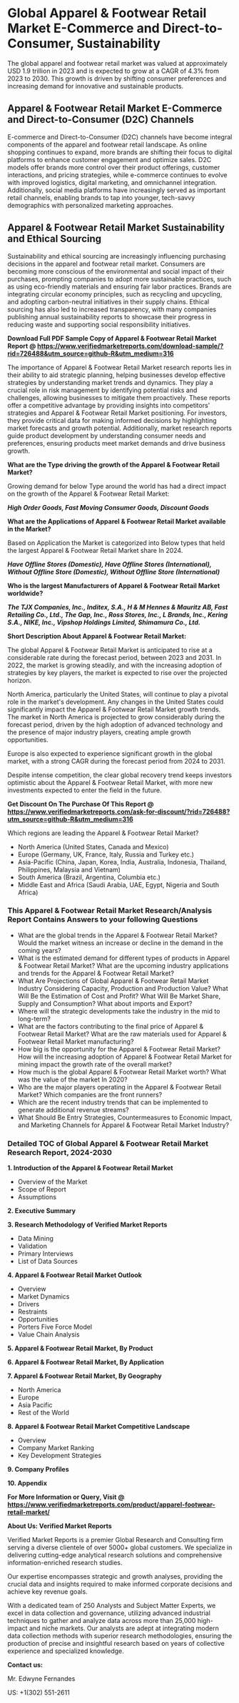 <h1>Global Apparel & Footwear Retail Market E-Commerce and Direct-to-Consumer, Sustainability</h1><p class=""><p>The global apparel and footwear retail market was valued at approximately USD 1.9 trillion in 2023 and is expected to grow at a CAGR of 4.3% from 2023 to 2030. This growth is driven by shifting consumer preferences and increasing demand for innovative and sustainable products.</p><h2>Apparel & Footwear Retail Market E-Commerce and Direct-to-Consumer (D2C) Channels</h2><p>E-commerce and Direct-to-Consumer (D2C) channels have become integral components of the apparel and footwear retail landscape. As online shopping continues to expand, more brands are shifting their focus to digital platforms to enhance customer engagement and optimize sales. D2C models offer brands more control over their product offerings, customer interactions, and pricing strategies, while e-commerce continues to evolve with improved logistics, digital marketing, and omnichannel integration. Additionally, social media platforms have increasingly served as important retail channels, enabling brands to tap into younger, tech-savvy demographics with personalized marketing approaches.</p><h2>Apparel & Footwear Retail Market Sustainability and Ethical Sourcing</h2><p>Sustainability and ethical sourcing are increasingly influencing purchasing decisions in the apparel and footwear retail market. Consumers are becoming more conscious of the environmental and social impact of their purchases, prompting companies to adopt more sustainable practices, such as using eco-friendly materials and ensuring fair labor practices. Brands are integrating circular economy principles, such as recycling and upcycling, and adopting carbon-neutral initiatives in their supply chains. Ethical sourcing has also led to increased transparency, with many companies publishing annual sustainability reports to showcase their progress in reducing waste and supporting social responsibility initiatives.</p></p><p class=""><strong>Download Full PDF Sample Copy of Apparel & Footwear Retail Market Report @ <a href="https://www.verifiedmarketreports.com/download-sample/?rid=726488&utm_source=github-R&utm_medium=316" target="_blank">https://www.verifiedmarketreports.com/download-sample/?rid=726488&utm_source=github-R&utm_medium=316</a></strong></p><p>The importance of&nbsp;Apparel & Footwear Retail Market research reports lies in their ability to aid strategic planning, helping businesses develop effective strategies by understanding market trends and dynamics. They play a crucial role in risk management by identifying potential risks and challenges, allowing businesses to mitigate them proactively. These reports offer a competitive advantage by providing insights into competitors' strategies and Apparel & Footwear Retail Market positioning. For investors, they provide critical data for making informed decisions by highlighting market forecasts and growth potential. Additionally, market research reports guide product development by understanding consumer needs and preferences, ensuring products meet market demands and drive business growth.</p><p><strong>What are the&nbsp;Type driving the growth of the Apparel & Footwear Retail Market?</strong></p><p id="" class="">Growing demand for below Type around the world has had a direct impact on the growth of the Apparel & Footwear Retail Market:</p><p class=""><em><strong>High Order Goods, Fast Moving Consumer Goods, Discount Goods</strong></em></p><p class=""><strong>What are the&nbsp;Applications&nbsp;of Apparel & Footwear Retail Market available in the Market?</strong></p><p id="" class="">Based on Application the Market is categorized into Below types that held the largest Apparel & Footwear Retail Market share In 2024.</p><p class=""><em><strong>Have Offline Stores (Domestic), Have Offline Stores (International), Without Offline Store (Domestic), Without Offline Store (International)</strong></em></p><p class=""><strong>Who is the largest Manufacturers of Apparel & Footwear Retail Market worldwide?</strong></p><p><em><strong>The TJX Companies, Inc., Inditex, S.A., H & M Hennes & Mauritz AB, Fast Retailing Co., Ltd., The Gap, Inc., Ross Stores, Inc., L Brands, Inc., Kering S.A., NIKE, Inc., Vipshop Holdings Limited, Shimamura Co., Ltd.</strong></em></p><p id="" class=""><strong>Short Description About Apparel & Footwear Retail Market:</strong></p><p>The global Apparel & Footwear Retail Market is anticipated to rise at a considerable rate during the forecast period, between 2023 and 2031. In 2022, the market is growing steadily, and with the increasing adoption of strategies by key players, the market is expected to rise over the projected horizon.</p><p>North America, particularly the United States, will continue to play a pivotal role in the market's development. Any changes in the United States could significantly impact the Apparel & Footwear Retail Market growth trends. The market in North America is projected to grow considerably during the forecast period, driven by the high adoption of advanced technology and the presence of major industry players, creating ample growth opportunities.</p><p>Europe is also expected to experience significant growth in the global market, with a strong CAGR during the forecast period from 2024 to 2031.</p><p>Despite intense competition, the clear global recovery trend keeps investors optimistic about the Apparel & Footwear Retail Market, with more new investments expected to enter the field in the future.</p><p id="" class=""><strong>Get Discount On The Purchase Of This Report @ <a href="https://www.verifiedmarketreports.com/ask-for-discount/?rid=726488?utm_source=github-R&utm_medium=316" target="_blank">https://www.verifiedmarketreports.com/ask-for-discount/?rid=726488?utm_source=github-R&utm_medium=316</a></strong></p><p class="">Which regions are leading the Apparel & Footwear Retail Market?</p><ul><li>North America (United States, Canada and Mexico)</li><li>Europe (Germany, UK, France, Italy, Russia and Turkey etc.)</li><li>Asia-Pacific (China, Japan, Korea, India, Australia, Indonesia, Thailand, Philippines, Malaysia and Vietnam)</li><li>South America (Brazil, Argentina, Columbia etc.)</li><li>Middle East and Africa (Saudi Arabia, UAE, Egypt, Nigeria and South Africa)</li></ul><h3 id="" class="">This Apparel & Footwear Retail Market Research/Analysis Report Contains Answers to your following Questions</h3><ul><li>What are the global trends in the Apparel & Footwear Retail Market? Would the market witness an increase or decline in the demand in the coming years?</li><li>What is the estimated demand for different types of products in Apparel & Footwear Retail Market? What are the upcoming industry applications and trends for the Apparel & Footwear Retail Market?</li><li>What Are Projections of Global Apparel & Footwear Retail Market Industry Considering Capacity, Production and Production Value? What Will Be the Estimation of Cost and Profit? What Will Be Market Share, Supply and Consumption? What about imports and Export?</li><li>Where will the strategic developments take the industry in the mid to long-term?</li><li>What are the factors contributing to the final price of Apparel & Footwear Retail Market? What are the raw materials used for Apparel & Footwear Retail Market manufacturing?</li><li>How big is the opportunity for the Apparel & Footwear Retail Market? How will the increasing adoption of Apparel & Footwear Retail Market for mining impact the growth rate of the overall market?</li><li>How much is the global Apparel & Footwear Retail Market worth? What was the value of the market In 2020?</li><li>Who are the major players operating in the Apparel & Footwear Retail Market? Which companies are the front runners?</li><li>Which are the recent industry trends that can be implemented to generate additional revenue streams?</li><li>What Should Be Entry Strategies, Countermeasures to Economic Impact, and Marketing Channels for Apparel & Footwear Retail Market Industry?</li></ul><h3 id="" class="">Detailed TOC of Global Apparel & Footwear Retail Market Research Report, 2024-2030</h3><p id="" class=""><strong>1. Introduction of the Apparel & Footwear Retail Market</strong></p><ul><li>Overview of the Market</li><li>Scope of Report</li><li>Assumptions</li></ul><p id="" class=""><strong>2. Executive Summary</strong></p><p id="" class=""><strong>3. Research Methodology of Verified Market Reports</strong></p><ul><li>Data Mining</li><li>Validation</li><li>Primary Interviews</li><li>List of Data Sources</li></ul><p id="" class=""><strong>4. Apparel & Footwear Retail Market Outlook</strong></p><ul><li>Overview</li><li>Market Dynamics</li><li>Drivers</li><li>Restraints</li><li>Opportunities</li><li>Porters Five Force Model</li><li>Value Chain Analysis</li></ul><p id="" class=""><strong>5. Apparel & Footwear Retail Market, By Product</strong></p><p id="" class=""><strong>6. Apparel & Footwear Retail Market, By Application</strong></p><p id="" class=""><strong>7. Apparel & Footwear Retail Market, By Geography</strong></p><ul><li>North America</li><li>Europe</li><li>Asia Pacific</li><li>Rest of the World</li></ul><p id="" class=""><strong>8. Apparel & Footwear Retail Market Competitive Landscape</strong></p><ul><li>Overview</li><li>Company Market Ranking</li><li>Key Development Strategies</li></ul><p id="" class=""><strong>9. Company Profiles</strong></p><p id="" class=""><strong>10. Appendix</strong></p><p id="" class=""><strong>For More Information or Query, Visit @ <a href="https://www.verifiedmarketreports.com/product/apparel-footwear-retail-market/" target="_blank">https://www.verifiedmarketreports.com/product/apparel-footwear-retail-market/</a></strong></p><p id="" class=""><strong>About Us: Verified Market Reports</strong></p><p id="" class="">Verified Market Reports is a premier Global Research and Consulting firm serving a diverse clientele of over 5000+ global customers. We specialize in delivering cutting-edge analytical research solutions and comprehensive information-enriched research studies.</p><p id="" class="">Our expertise encompasses strategic and growth analyses, providing the crucial data and insights required to make informed corporate decisions and achieve key revenue goals.</p><p id="" class="">With a dedicated team of 250 Analysts and Subject Matter Experts, we excel in data collection and governance, utilizing advanced industrial techniques to gather and analyze data across more than 25,000 high-impact and niche markets. Our analysts are adept at integrating modern data collection methods with superior research methodologies, ensuring the production of precise and insightful research based on years of collective experience and specialized knowledge.</p><p id="" class=""><strong>Contact us:</strong></p><p id="" class="">Mr. Edwyne Fernandes</p><p id="" class="">US: +1(302) 551-2611</p>